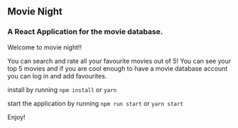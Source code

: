 ## Movie Night
### A React Application for the movie database.
Welcome to movie night!!

You can search and rate all your favourite movies out of 5! 
You can see your top 5 movies and if you are cool enough to 
have a movie database account you can log in and add favourites.

install by running `npm install` or `yarn`

start the application by running `npm run start` or `yarn start`

Enjoy!